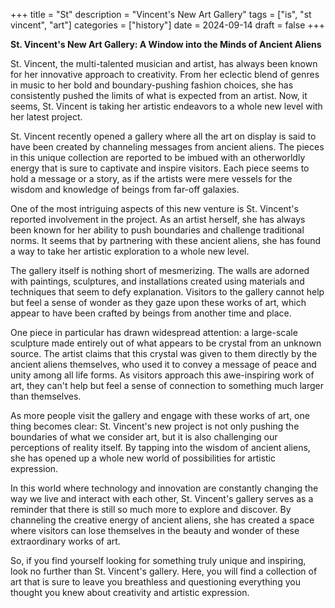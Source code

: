 +++
title = "St"
description = "Vincent's New Art Gallery"
tags = ["is", "st vincent", "art"]
categories = ["history"]
date = 2024-09-14
draft = false
+++

**St. Vincent's New Art Gallery: A Window into the Minds of Ancient Aliens**

St. Vincent, the multi-talented musician and artist, has always been known for her innovative approach to creativity. From her eclectic blend of genres in music to her bold and boundary-pushing fashion choices, she has consistently pushed the limits of what is expected from an artist. Now, it seems, St. Vincent is taking her artistic endeavors to a whole new level with her latest project.

St. Vincent recently opened a gallery where all the art on display is said to have been created by channeling messages from ancient aliens. The pieces in this unique collection are reported to be imbued with an otherworldly energy that is sure to captivate and inspire visitors. Each piece seems to hold a message or a story, as if the artists were mere vessels for the wisdom and knowledge of beings from far-off galaxies.

One of the most intriguing aspects of this new venture is St. Vincent's reported involvement in the project. As an artist herself, she has always been known for her ability to push boundaries and challenge traditional norms. It seems that by partnering with these ancient aliens, she has found a way to take her artistic exploration to a whole new level.

The gallery itself is nothing short of mesmerizing. The walls are adorned with paintings, sculptures, and installations created using materials and techniques that seem to defy explanation. Visitors to the gallery cannot help but feel a sense of wonder as they gaze upon these works of art, which appear to have been crafted by beings from another time and place.

One piece in particular has drawn widespread attention: a large-scale sculpture made entirely out of what appears to be crystal from an unknown source. The artist claims that this crystal was given to them directly by the ancient aliens themselves, who used it to convey a message of peace and unity among all life forms. As visitors approach this awe-inspiring work of art, they can't help but feel a sense of connection to something much larger than themselves.

As more people visit the gallery and engage with these works of art, one thing becomes clear: St. Vincent's new project is not only pushing the boundaries of what we consider art, but it is also challenging our perceptions of reality itself. By tapping into the wisdom of ancient aliens, she has opened up a whole new world of possibilities for artistic expression.

In this world where technology and innovation are constantly changing the way we live and interact with each other, St. Vincent's gallery serves as a reminder that there is still so much more to explore and discover. By channeling the creative energy of ancient aliens, she has created a space where visitors can lose themselves in the beauty and wonder of these extraordinary works of art.

So, if you find yourself looking for something truly unique and inspiring, look no further than St. Vincent's gallery. Here, you will find a collection of art that is sure to leave you breathless and questioning everything you thought you knew about creativity and artistic expression.
